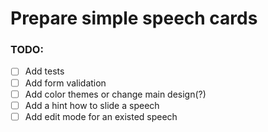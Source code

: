 # Prepare simple speech cards

### TODO:

- [ ] Add tests
- [ ] Add form validation
- [ ] Add color themes or change main design(?)
- [ ] Add a hint how to slide a speech
- [ ] Add edit mode for an existed speech
